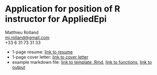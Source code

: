 # Application for position of R instructor for AppliedEpi

Matthieu Rolland  
mj.rolland@gmail.com  
+33 6 31 73 31 33  

* 1-page resume: [link to resume](AppliedEpi/html-resume-master/resume_mr_en.html)
* 1-page cover letter: [link to cover letter](AppliedEpi/cover_letter.html)
* example markdown file: [link to template .Rmd](), [link to functions](), [link to output]()
